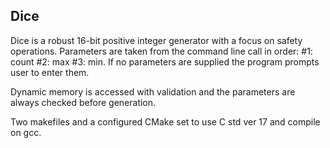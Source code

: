 <h2>Dice</h2>

<p>Dice is a robust 16-bit positive integer generator with a focus on safety operations. Parameters are taken from the command line call in order: #1: count #2: max #3: min. If no parameters are supplied the program prompts user to enter them.</p>

<p>Dynamic memory is accessed with validation and the parameters are always checked before generation.</p>

<p>Two makefiles and a configured CMake set to use C std ver 17 and compile on gcc.</p>
